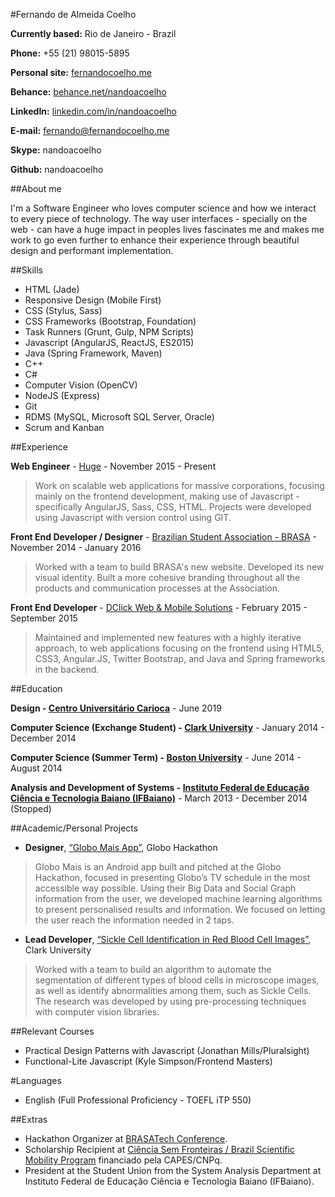 #Fernando de Almeida Coelho

**Currently based:** Rio de Janeiro - Brazil

**Phone:** +55 (21) 98015-5895

**Personal site:** [fernandocoelho.me](http://fernandocoelho.me)

**Behance:** [behance.net/nandoacoelho](http://behance.net/nandoacoelho)

**LinkedIn:** [linkedin.com/in/nandoacoelho](http://linkedin.com/in/nandoacoelho)

**E-mail:** fernando@fernandocoelho.me

**Skype:** nandoacoelho

**Github:** nandoacoelho

##About me

I'm a Software Engineer who loves computer science and how we interact to every piece of technology. The way user interfaces - specially on the web - can have a huge impact in peoples lives fascinates me and makes me work to go even further to enhance their experience through beautiful design and performant implementation.

##Skills

* HTML (Jade)
* Responsive Design (Mobile First)
* CSS (Stylus, Sass)
* CSS Frameworks (Bootstrap, Foundation)
* Task Runners (Grunt, Gulp, NPM Scripts)
* Javascript (AngularJS, ReactJS, ES2015)
* Java (Spring Framework, Maven)
* C++
* C#
* Computer Vision (OpenCV)
* NodeJS (Express)
* Git
* RDMS (MySQL, Microsoft SQL Server, Oracle)
* Scrum and Kanban

##Experience

**Web Engineer** - [Huge](http://hugeinc.com) - November 2015 - Present

> Work on scalable web applications for massive corporations, focusing mainly on the  frontend development, making use of Javascript - specifically AngularJS, Sass, CSS, HTML. Projects were developed using Javascript with version control using GIT.

**Front End Developer / Designer** - [Brazilian Student Association - BRASA](http://gobrasa.org) - November 2014 - January 2016

> Worked with a team to build BRASA's new website. Developed its new visual identity. Built a more cohesive branding throughout all the products and communication processes at the Association.

**Front End Developer** - [DClick Web & Mobile Solutions](http://dclick.com.br) - February 2015 - September 2015

> Maintained and implemented new features with a highly iterative approach, to web applications focusing on the frontend using HTML5, CSS3, Angular.JS, Twitter Bootstrap, and Java and Spring frameworks in the backend.

##Education

**Design - [Centro Universitário Carioca](http://unicarioca.edu.br)** - June 2019

**Computer Science (Exchange Student) - [Clark University](http://clarku.edu)** - January 2014 - December 2014

**Computer Science (Summer Term) - [Boston University](http://bu.edu)** - June 2014 - August 2014

**Analysis and Development of Systems - [Instituto Federal de Educação Ciência e Tecnologia Baiano (IFBaiano)](http://ifbaiano.edu.br/portal/)** - March 2013 - December 2014 (Stopped)

##Academic/Personal Projects

* **Designer**, [“Globo Mais App”](https://www.behance.net/gallery/29591179/Globo-Mais-App), Globo Hackathon

> Globo Mais is an Android app built and pitched at the Globo Hackathon, focused in presenting Globo’s TV schedule in the most accessible way possible. Using their Big Data and Social Graph information from the user, we developed machine learning algorithms to present personalised results and information. We focused on letting the user reach the information needed in 2 taps.

* **Lead Developer**, [“Sickle Cell Identification in Red Blood Cell Images”](http://cs.clarku.edu/~fdealmeidacoelho/FinalProject/), Clark University

> Worked with a team to build an algorithm to automate the segmentation of different types of blood cells in microscope images, as well as identify abnormalities among them, such as Sickle Cells. The research was developed by using pre-processing techniques with computer vision libraries.

##Relevant Courses

* Practical Design Patterns with Javascript (Jonathan Mills/Pluralsight)
* Functional-Lite Javascript (Kyle Simpson/Frontend Masters)

#Languages

* English (Full Professional Proficiency - TOEFL iTP 550)

##Extras

* Hackathon Organizer at [BRASATech Conference](http://brasatech.org/).
* Scholarship Recipient at [Ciência Sem Fronteiras / Brazil Scientific Mobility Program](http://www.cienciasemfronteiras.gov.br/) financiado pela CAPES/CNPq.
* President at the Student Union from the System Analysis Department at Instituto Federal de Educação Ciência e Tecnologia Baiano (IFBaiano).
